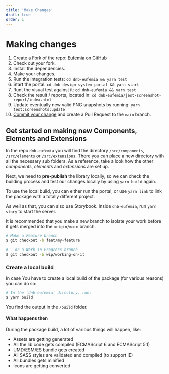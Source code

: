 ```yaml
---
title: 'Make Changes'
draft: true
order: 1
---
```


# Making changes

1. Create a Fork of the repo: [Eufemia on GitHub](https://github.com/dnbexperience/eufemia)
1. Check out your fork.
1. Install the dependencies.
1. Make your changes.
1. Run the integration tests: `cd dnb-eufemia && yarn test`
1. Start the portal: `cd dnb-design-system-portal && yarn start`
1. Runt the visual test against it: `cd dnb-eufemia && yarn test`
1. Check the result / reports, located in: `cd dnb-eufemia/jest-screenshot-report/index.html`
1. Update eventually new valid PNG snapshots by running: `yarn test:screenshots:update`
1. [Commit your change](/uilib/development/commit) and create a Pull Request to the `main` branch.

## Get started on making new Components, Elements and Extensions

In the repo `dnb-eufemia` you will find the directory `/src/components`, `/src/elements` or `/src/extensions`. There you can place a new directory with all the necessary sub folders. As a reference, take a look how the other _components_, _elements_ and _extensions_ are set up.

Next, we need to **pre-publish** the library locally, so we can check the building process and test our changes locally by using `yarn build` again.

To use the local build, you can either run the portal, or use `yarn link` to link the package with a totally different project.

As well as that, you can also use Storybook. Inside `dnb-eufemia`, run `yarn story` to start the server.

It is recommended that you make a new branch to isolate your work before it gets merged into the `origin/main` branch.

```bash
# Make a Feature branch
$ git checkout -b feat/my-feature

# - or a Work In Progress branch
$ git checkout -b wip/working-on-it
```

### Create a local build

In case You have to create a local build of the package (for various reasons) you can do so:

```bash
# In the `dnb-eufemia` directory, run:
$ yarn build
```

You find the output in the `/build` folder.

#### What happens then

During the package build, a lot of various things will happen, like:

- Assets are getting generated
- All the lib code gets compiled (ECMAScript 6 and ECMAScript 5.1)
- UMD/ESM/ES bundle gets created
- All SASS styles are validated and compiled (to support IE)
- All bundles gets minified
- Icons are getting converted
